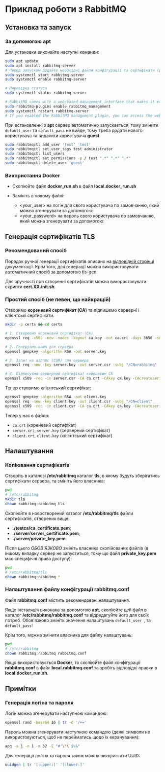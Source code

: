 # Приклад роботи з RabbitMQ

## Установка та запуск

### За допомогою **apt**

Для установки виконайте наступні команди:

```bash
sudo apt update
sudo apt install rabbitmq-server
# Перед запуском додайте необхідні файли конфігурації та сертифікати (див. далі)
sudo systemctl start rabbitmq-server
sudo systemctl enable rabbitmq-server

# Перевірка статуса
sudo systemctl status rabbitmq-server

# RabbitMQ comes with a web-based management interface that makes it easier to monitor and manage your RabbitMQ server. To enable this plugin, run the following commands:
sudo rabbitmq-plugins enable rabbitmq_management
sudo systemctl restart rabbitmq-server
# If you enabled the RabbitMQ management plugin, you can access the web interface by opening your web browser and navigating to the following [URL](http://localhost:15672/)
```

При встановленні з **apt** сервер автоматично запускається, тому змінити `default_user` та `default_pass` не вийде, тому треба додати нового користувача та видалити користувача **guest**:

```bash
sudo rabbitmqctl add_user 'test' 'test'
sudo rabbitmqctl set_user_tags test administrator
sudo rabbitmqctl list_users
sudo rabbitmqctl set_permissions -p / test ".*" ".*" ".*"
sudo rabbitmqctl delete_user 'guest'

```

### Використання **Docker**

- Скопіюйте файл **docker_run.sh** в файл **local.docker_run.sh**
- Замініть в новому файлі:

  - <your_user> на логін для свого користувача по замовчанню, який можна згенерувати за допомогою:
  - <your_password> на пароль свого користувача по замовчанню, який можна згенерувати за допомогою:

## Генерація сертифікатів TLS

### Рекомендований спосіб

Порядок ручної генерації сертифікатів описано на [відповідній сторінці](https://www.rabbitmq.com/docs/ssl#manual-certificate-generation) документації. Крім того, для генерації можна використовувати [автоматичний спосіб](https://www.rabbitmq.com/docs/ssl#automated-certificate-generation) за допомогою [tls-gen](https://github.com/rabbitmq/tls-gen).

Для зручності при створенні сертифікатів можна використовувати скрипти **cert.XX.init.sh**.

### Простий спосіб (не певен, що найкращій)

Створимо **кореневий сертифікат (CA)** та підпишемо серверні і клієнтські сертифікати.

```sh
mkdir -p certs && cd certs

# 1. Створюємо кореневий сертифікат (CA)
openssl req -x509 -new -nodes -keyout ca.key -out ca.crt -days 3650 -subj "/CN=MyCA"

# 2. Генеруємо ключ для сервера
openssl genpkey -algorithm RSA -out server.key

# 3. Запит на підпис (CSR) для сервера
openssl req -new -key server.key -out server.csr -subj "/CN=rabbitmq"

# 4. Підписуємо серверний сертифікат кореневим CA
openssl x509 -req -in server.csr -CA ca.crt -CAkey ca.key -CAcreateserial -out server.crt -days 3650
```

Тепер створимо клієнтський сертифікат:

```sh
openssl genpkey -algorithm RSA -out client.key
openssl req -new -key client.key -out client.csr -subj "/CN=client"
openssl x509 -req -in client.csr -CA ca.crt -CAkey ca.key -CAcreateserial -out client.crt -days 3650
```

Тепер у нас є файли:

- `ca.crt` (кореневий сертифікат)
- `server.crt`, `server.key` (серверний сертифікат)
- `client.crt`, `client.key` (клієнтський сертифікат)

## Налаштування

### Копіювання сертифікатів

Створіть в каталозі **/etc/rabbitmq** каталог **tls**, в якому будуть зберігатись сертифікати сервера, та змініть його власника:

```bash
pwd
# /etc/rabbitmq
mkdir tls
chown rabbitmq:rabbitmq tls
```

Скопіюйте в новостворений каталог **/etc/rabbitmq/tls** файли сертифікатів, створених вище:

- **./testca/ca_certificate.pem**;
- **./server/server_certificate.pem**;
- **./server/private_key.pem**.

Після цього _ОБОВ'ЯЗКОВО_ змініть власника скопійованих файлів (в іншому випадку сервер не запуститься, тому що файл **private_key.pem** має специфічні права доступу):

```bash
pwd
# /etc/rabbitmq/tls
chown rabbitmq:rabbitmq *
```

### Налаштування файлу конфігурації **rabbitmq.conf**

Файл **rabbitmq.conf** містить рекомендовані налаштування.

Якщо інсталяція виконана за допомогою **apt**, скопіюйте цей файл в каталог **/etc/rabbitmq/rabbitmq.conf** та відредагуйте його для своїх потреб. Обов'язково змініть значення налаштувань `default_user `, та `default_pass`!

Крім того, можна змінити власника для файлу налаштувань:

```bash
pwd
# /etc/rabbitmq
chown rabbitmq:rabbitmq rabbitmq.conf
```

Якщо використовується **Docker**, то скопіюйте файл конфігурації **rabbitmq.conf** в файл **local.rabbitmq.conf** та зробіть відповідні правки в **local.docker_run.sh**.

## Примітки

### Генерація логіна та пароля

Логін можна згенерувати наступною командою:

```bash
openssl rand -base64 16 | tr -d '/+='
```

Пароль можна згенерувати наступною командою (деякі символи не використовуються, щоб не перейматись щодо їх екранування):

```bash
apg -a 1 -n 1 -m 32 -E "#'\"\`$\&"
```

Для генерації логіна та пароля також можна використати UUID:

```bash
uuidgen | tr '[:upper:]' '[:lower:]'
```
